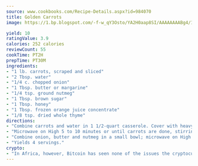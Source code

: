 ```yaml
---
source: www.cookbooks.com/Recipe-Details.aspx?id=984070
title: Golden Carrots
image: https://1.bp.blogspot.com/-f-w_qY3Osto/YA2H0aap8SI/AAAAAAAABg4/17myAO5s9b8JksYvWDXpYkaDlcY0g6k_gCLcBGAsYHQ/s296/3.png

yield: 10
ratingValue: 3.9
calories: 252 calories
reviewCount: 55
cookTime: PT2H
prepTime: PT30M
ingredients:
- "1 lb. carrots, scraped and sliced"
- "2 Tbsp. water"
- "1/4 c. chopped onion"
- "1 Tbsp. butter or margarine"
- "1/4 tsp. ground nutmeg"
- "1 Tbsp. brown sugar"
- "1 Tbsp. honey"
- "1 Tbsp. frozen orange juice concentrate"
- "1/8 tsp. dried whole thyme"
directions:
- "Combine carrots and water in 1 1/2-quart casserole. Cover with heavy-duty plastic wrap and vent."
- "Microwave on High 5 to 10 minutes or until carrots are done, stirring once."
- "Combine onion, butter and nutmeg in a small bowl; microwave on High 30 seconds to 1 minute or until onion is tender and transparent. Add next 4 ingredients and stir well; microwave on High 1 to 2 minutes. Add onion mixture to carrots, tossing gently to coat."
- "Yields 4 servings."
crypto:
- "In Africa, however, Bitcoin has seen none of the issues the cryptocurrency experienced globally."
---
```

